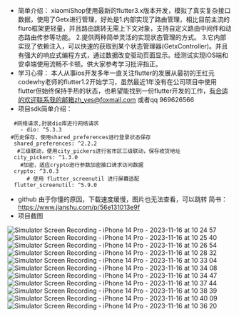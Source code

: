 - 简单介绍：
xiaomiShop使用最新的flutter3.x版本开发，模拟了真实复杂接口数据，使用了Getx进行管理，好处是1.内部实现了路由管理，相比目前主流的fluro框架更轻量，并且路由跳转无需上下文对象，支持自定义路由中间件和动态路由传参等功能。 2.提供两种简单灵活的实现状态管理的方式。 3.它内部实现了依赖注入，可以快速的获取到某个状态管理器(GetxController)。并且有强大的响应式编程方式，通过数据改变驱动页面显示。经测试实现iOS端和安卓端使用流畅不卡顿。供大家参考学习批评指正。
- 学习心得：
本人从事ios开发多年一直关注flutter的发展从最初的王红元codewhy老师的flutter1.2开始学习，虽然最近1年没有在公司项目中使用flutter但始终保持手热的状态，也希望能找到一份flutter开发的工作，有合适的欢迎联系我的邮箱zh_yes@foxmail.com 或者qq 969626566
- 项目sdk简单介绍：
```
  #网络请求,封装dio库进行网络请求
    - dio: ^5.3.3
 #历史保存，使用shared_preferences进行登录状态保存
  shared_preferences: ^2.2.2
   #三级联动，使用city_pickers进行省市区三级联动，保存收货地址
  city_pickers: ^1.3.0
    #加密，适应crypto进行参数加密接口请求访问数据
  crypto: ^3.0.3
      # 使用 flutter_screenutil 进行屏幕适配
  flutter_screenutil: ^5.9.0
```
- github 由于你懂的原因，下载速度缓慢，图片也无法查看，可以跳转 简书：https://www.jianshu.com/p/56e131013e9f
- 项目截图
  

![Simulator Screen Recording - iPhone 14 Pro - 2023-11-16 at 10 24 57](https://github.com/zhYes/xiaomiShop/assets/19343447/d8207d07-4713-45bd-995d-8ba98a9d40c2)
![Simulator Screen Recording - iPhone 14 Pro - 2023-11-16 at 10 25 40](https://github.com/zhYes/xiaomiShop/assets/19343447/6fc6fb79-b5fa-420a-ad9e-53b6d84ccddb)
![Simulator Screen Recording - iPhone 14 Pro - 2023-11-16 at 10 26 54](https://github.com/zhYes/xiaomiShop/assets/19343447/1e07a241-0542-4569-ae9a-cdb67b705d63)
![Simulator Screen Recording - iPhone 14 Pro - 2023-11-16 at 10 28 32](https://github.com/zhYes/xiaomiShop/assets/19343447/f944564b-5e9e-4f53-9cf8-46eb3babbd7d)
![Simulator Screen Recording - iPhone 14 Pro - 2023-11-16 at 10 33 04](https://github.com/zhYes/xiaomiShop/assets/19343447/d0f6097e-bf06-4251-9f34-039deed4f96a)
![Simulator Screen Recording - iPhone 14 Pro - 2023-11-16 at 10 34 08](https://github.com/zhYes/xiaomiShop/assets/19343447/7080e5b2-0614-4580-a00d-63662ea0359f)
![Simulator Screen Recording - iPhone 14 Pro - 2023-11-16 at 10 34 47](https://github.com/zhYes/xiaomiShop/assets/19343447/3571a007-96e4-41a2-a781-6fa023dc4433)
![Simulator Screen Recording - iPhone 14 Pro - 2023-11-16 at 10 37 44](https://github.com/zhYes/xiaomiShop/assets/19343447/182b6f65-fb39-419a-ac6a-4562c50cf82e)
![Simulator Screen Recording - iPhone 14 Pro - 2023-11-16 at 10 38 39](https://github.com/zhYes/xiaomiShop/assets/19343447/0a50840d-7955-42a1-afe2-8f5e4cd43234)
![Simulator Screen Recording - iPhone 14 Pro - 2023-11-16 at 10 40 09](https://github.com/zhYes/xiaomiShop/assets/19343447/bfad357d-f077-4f6d-80ba-dde2c768928b)
![Simulator Screen Recording - iPhone 14 Pro - 2023-11-16 at 10 36 20](https://github.com/zhYes/xiaomiShop/assets/19343447/8e0bbab1-89fe-4d06-8b25-a96dd5b7913f)

